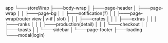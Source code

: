 app
└───storeWrap
    ├───body-wrap
    │   ├───page-header
    │   ├───page-wrap
    │   │   ├───page-bg
    │   │   ├───notification(?)
    │   │   ├───page-wrap(router view | v-if | slot)
    │   │   │   ├───crates
    │   │   │   ├───extras
    │   │   │   ├───ranks
    │   │   │   ├───production(detail)
    │   │   │   └───checkout
    │   │   ├───toasts
    │   │   └───sidebar
    │   └───page-footer
    ├───loading
    └───modal(login)